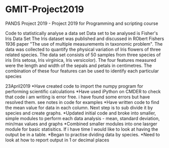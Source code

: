 # GMIT-Project2019
PANDS Project 2019 - Project 2019 for Programming and scripting course

Code to statistically analyse a data set
Data set to be analysed is Fisher's Iris Data Set
The Iris dataset was published and discussed in RObert Fishers 1936 paper "The use of multiple measurements in taxonomic problem". The data was collected to quantify the physical variation of Iris flowers of three related species. 
The data set consists of 50 samples from three species of iris (Iris setosa, Iris virginica, Iris versicolor). 
The four features measured were the length and width of the sepals and petals in centimetres. 
The combination of these four features can be used to identify each particular species

23April2019
    *Have created code to import the numpy program for performing scientific calculations
    *Have used iPython on CMDER to check that code i am writing is error free. i have found some errors but have resolved them. see notes in code for examples
    *Have written code to find the mean value for data in each column. Next step is to sub divide it by species and create graphs.
    *Updated initial code and broke into smaller, simple modules to perform each data analysis - mean, standard deviation, min/max values and graphs
    *Combined smaller modules into one lasrger module for basic statisitics. If i have time I would like to look at having the output be in a table.
    *Began to practise dviding data by species. 
    *Need to look at how to report output in 1 or decimal places